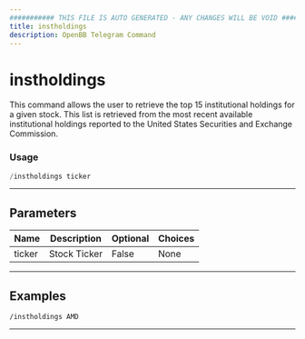 ```yaml
---
########### THIS FILE IS AUTO GENERATED - ANY CHANGES WILL BE VOID ###########
title: instholdings
description: OpenBB Telegram Command
---
```


# instholdings

This command allows the user to retrieve the top 15 institutional holdings for a given stock. This list is retrieved from the most recent available institutional holdings reported to the United States Securities and Exchange Commission.

### Usage

```python wordwrap
/instholdings ticker
```

---

## Parameters

| Name | Description | Optional | Choices |
| ---- | ----------- | -------- | ------- |
| ticker | Stock Ticker | False | None |


---

## Examples

```
/instholdings AMD
```

---
